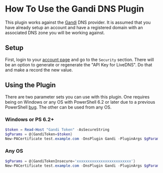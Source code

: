 # How To Use the Gandi DNS Plugin

This plugin works against the [Gandi](https://www.gandi.net) DNS provider. It is assumed that you have already setup an account and have a registered domain with an associated DNS zone you will be working against.

## Setup

First, login to your [account page](https://account.gandi.net) and go to the `Security` section. There will be an option to generate or regenerate the "API Key for LiveDNS". Do that and make a record the new value.

## Using the Plugin

There are two parameter sets you can use with this plugin. One requires being on Windows or any OS with PowerShell 6.2 or later due to a previous PowerShell [bug](https://github.com/PowerShell/PowerShell/issues/1654). The other can be used from any OS.

### Windows or PS 6.2+

```powershell
$token = Read-Host "Gandi Token" -AsSecureString
$gParams = @{GandiToken=$token}
New-PACertificate test.example.com -DnsPlugin Gandi -PluginArgs $gParams
```

### Any OS

```powershell
$gParams = @{GandiTokenInsecure='xxxxxxxxxxxxxxxxxxxxxxxxx'}
New-PACertificate test.example.com -DnsPlugin Gandi -PluginArgs $gParams
```
